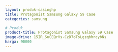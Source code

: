 ```yaml
---
layout: produk-casinghp
title: Protagonist Samsung Galaxy S9 Case
categories: samsung

# Produk
product-title: Protagonist Samsung Galaxy S9 Case
image-drive: 15IR_SuCEQrVs-CzD7oTsLgzqbhrcybNs
harga: 90000
---
```

